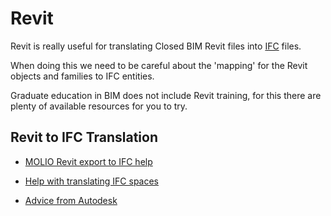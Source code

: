 # Revit

Revit is really useful for translating Closed BIM Revit files into [IFC] files.

When doing this we need to be careful about the 'mapping' for the Revit objects and families to IFC entities.

Graduate education in BIM does not include Revit training, for this there are plenty of available resources for you to try.

## Revit to IFC Translation

* [MOLIO Revit export to IFC help](https://anvisninger.molio.dk/gratis-vaerktojer/buildingsmart/ifc_export_guide_en/ifc_export/revit)

* [Help with translating IFC spaces](https://www.youtube.com/watch?v=JchQT5aLfp4&ab_channel=PracticalBIMResources)

* [Advice from Autodesk](https://help.autodesk.com/view/RVT/2022/ENU/?guid=GUID-6EB68CEC-6C17-4B16-A509-30537F666C1F)

[IFC]: /41934/Concepts/IFC
